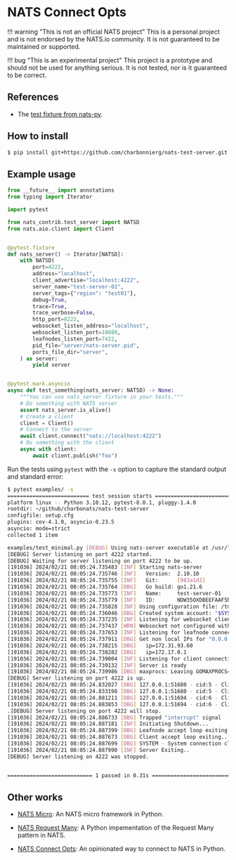 # NATS Connect Opts

!!! warning "This is not an official NATS project"
    This is a personal project and is not endorsed by the NATS.io community. It is not guaranteed to be maintained or supported.

!!! bug "This is an experimental project"
    This project is a prototype and should not be used for anything serious. It is not tested, nor is it guaranteed to be correct.


## References

- The [test fixture from nats-py](https://nats-io.github.io/nats.py/modules.html#nats.aio.client.Client.connect).


## How to install

<!-- termynal -->

```bash
$ pip install git+https://github.com/charbonnierg/nats-test-server.git
```

## Example usage

``` py linenums="1" title="examples/minimal.py"
from __future__ import annotations
from typing import Iterator

import pytest

from nats_contrib.test_server import NATSD
from nats.aio.client import Client


@pytest.fixture
def nats_server() -> Iterator[NATSD]:
    with NATSD(
        port=4222,
        address="localhost",
        client_advertise="localhost:4222",
        server_name="test-server-01",
        server_tags={"region": "test01"},
        debug=True,
        trace=True,
        trace_verbose=False,
        http_port=8222,
        websocket_listen_address="localhost",
        websocket_listen_port=10080,
        leafnodes_listen_port=7422,
        pid_file="server/nats-server.pid",
        ports_file_dir="server",
    ) as server:
        yield server


@pytest.mark.asyncio
async def test_something(nats_server: NATSD) -> None:
    """You can use nats_server fixture in your tests."""
    # Do something with NATS server
    assert nats_server.is_alive()
    # Create a client
    client = Client()
    # Connect to the server
    await client.connect("nats://localhost:4222")
    # Do something with the client
    async with client:
        await client.publish("foo")
```

Run the tests using `pytest` with the `-s` option to capture the standard output and standard error:

<!-- termynal -->

```bash
$ pytest examples/ -s
========================== test session starts ==========================
platform linux -- Python 3.10.12, pytest-8.0.1, pluggy-1.4.0
rootdir: ~/github/charbonats/nats-test-server
configfile: setup.cfg
plugins: cov-4.1.0, asyncio-0.23.5
asyncio: mode=strict
collected 1 item                                                        

examples/test_minimal.py [DEBUG] Using nats-server executable at /usr/local/bin/nats-server
[DEBUG] Server listening on port 4222 started.
[DEBUG] Waiting for server listening on port 4222 to be up.
[191036] 2024/02/21 08:05:24.735483 [INF] Starting nats-server
[191036] 2024/02/21 08:05:24.735746 [INF]   Version:  2.10.10
[191036] 2024/02/21 08:05:24.735755 [INF]   Git:      [983a1d2]
[191036] 2024/02/21 08:05:24.735764 [DBG]   Go build: go1.21.6
[191036] 2024/02/21 08:05:24.735773 [INF]   Name:     test-server-01
[191036] 2024/02/21 08:05:24.735779 [INF]   ID:       NDW35OXDBEEFAAF5NZGU56WU3K5KXAGI4RNHDF6L5ZVDXIA4UON76UQX
[191036] 2024/02/21 08:05:24.735828 [INF] Using configuration file: /tmp/tmprm9ln40r/nats.conf
[191036] 2024/02/21 08:05:24.736046 [DBG] Created system account: "$SYS"
[191036] 2024/02/21 08:05:24.737235 [INF] Listening for websocket clients on ws://localhost:10080
[191036] 2024/02/21 08:05:24.737437 [WRN] Websocket not configured with TLS. DO NOT USE IN PRODUCTION!
[191036] 2024/02/21 08:05:24.737653 [INF] Listening for leafnode connections on 0.0.0.0:7422
[191036] 2024/02/21 08:05:24.737911 [DBG] Get non local IPs for "0.0.0.0"
[191036] 2024/02/21 08:05:24.738215 [DBG]   ip=172.31.93.60
[191036] 2024/02/21 08:05:24.738282 [DBG]   ip=172.17.0.1
[191036] 2024/02/21 08:05:24.739004 [INF] Listening for client connections on localhost:4222
[191036] 2024/02/21 08:05:24.739132 [INF] Server is ready
[191036] 2024/02/21 08:05:24.739986 [DBG] maxprocs: Leaving GOMAXPROCS=4: CPU quota undefined
[DEBUG] Server listening on port 4222 is up.
[191036] 2024/02/21 08:05:24.832027 [DBG] 127.0.0.1:51680 - cid:5 - Client connection created
[191036] 2024/02/21 08:05:24.833198 [DBG] 127.0.0.1:51680 - cid:5 - Client connection closed: Client Closed
[191036] 2024/02/21 08:05:24.881211 [DBG] 127.0.0.1:51694 - cid:6 - Client connection created
[191036] 2024/02/21 08:05:24.883853 [DBG] 127.0.0.1:51694 - cid:6 - Client connection closed: Client Closed
.[DEBUG] Server listening on port 4222 will stop.
[191036] 2024/02/21 08:05:24.886733 [DBG] Trapped "interrupt" signal
[191036] 2024/02/21 08:05:24.887181 [INF] Initiating Shutdown...
[191036] 2024/02/21 08:05:24.887399 [DBG] Leafnode accept loop exiting..
[191036] 2024/02/21 08:05:24.887673 [DBG] Client accept loop exiting..
[191036] 2024/02/21 08:05:24.887699 [DBG] SYSTEM - System connection closed: Client Closed
[191036] 2024/02/21 08:05:24.887990 [INF] Server Exiting..
[DEBUG] Server listening on 4222 was stopped.


=========================== 1 passed in 0.31s ===========================
```

## Other works

- [NATS Micro](https://charbonats.github.io/nats-micro): An NATS micro framework in Python.

- [NATS Request Many](https://charbonats.github.io/nats-request-many): A Python impementation of the Request Many pattern in NATS.

- [NATS Connect Opts](https://charbonats.github.io/nats-connect-opts): An opinionated way to connect to NATS in Python.
